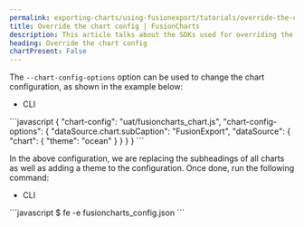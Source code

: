 ```yaml
---
permalink: exporting-charts/using-fusionexport/tutorials/override-the-chart-config.html
title: Override the chart config | FusionCharts
description: This article talks about the SDKs used for overriding the chart config.
heading: Override the chart config
chartPresent: False
---
```


The  `--chart-config-options` option can be used to change the chart configuration, as shown in the example below: 

<ul class="code-tabs">
    <li class="active"><a data-toggle="cli">CLI</a></li>
</ul>

<div class="tab-content">
    <div class="tab cli-tab active">
```javascript
        {
  "chart-config": "uat/fusioncharts_chart.js",
  "chart-config-options": {
    "dataSource.chart.subCaption": "FusionExport",
    "dataSource": {
      "chart": {
        "theme": "ocean"
      }
    }
  }
}
        ```
    </div>
</div>

In the above configuration, we are replacing the subheadings of all charts as well as adding a theme to the configuration.
Once done, run the following command:

<ul class="code-tabs">
    <li class="active"><a data-toggle="cli">CLI</a></li>
</ul>

<div class="tab-content">
    <div class="tab cli-tab active">
```javascript
        $ fe -e fusioncharts_config.json
        ```
    </div>
</div>
